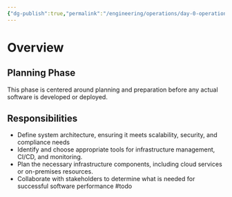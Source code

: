 ```yaml
---
{"dg-publish":true,"permalink":"/engineering/operations/day-0-operations/"}
---
```


# Overview
## Planning Phase
This phase is centered around planning and preparation before any actual software is developed or deployed.
## Responsibilities
- Define system architecture, ensuring it meets scalability, security, and compliance needs
- Identify and choose appropriate tools for infrastructure management, CI/CD, and monitoring.
- Plan the necessary infrastructure components, including cloud services or on-premises resources.
- Collaborate with stakeholders to determine what is needed for successful software performance
#todo